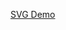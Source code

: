 <a href="http://kwolfe-personal.github.io/demo/index.html" target="_blank" rel="nofollow">SVG Demo</a>
